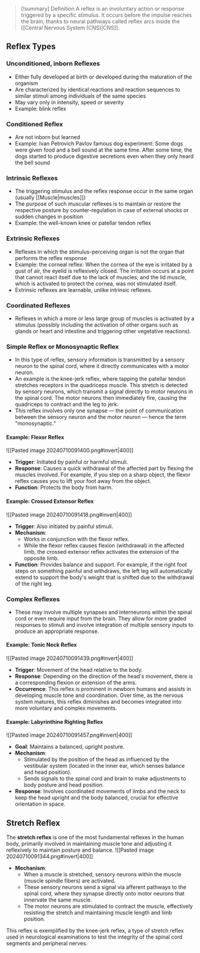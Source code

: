 > [!summary] Definition
> A reflex is an involuntary action or response triggered by a specific stimulus. It occurs before the impulse reaches the brain, thanks to neural pathways called reflex arcs inside the [[Central Nervous System (CNS)|CNS]].

## Reflex Types
### Unconditioned, inborn Reflexes
- Either fully developed at birth or developed during the maturation of the organism
- Are characterized by identical reactions and reaction sequences to similar stimuli among individuals of the same species
- May vary only in intensity, speed or severity
- Example: blink reflex
### Conditioned Reflex
- Are not inborn but learned
- Example: Ivan Petrovich Pavlov famous dog experiment: Some dogs were given food and a bell sound at the same time. After some time, the dogs started to produce digestive secretions even when they only heard the bell sound
### Intrinsic Reflexes
- The triggering stimulus and the reflex response occur in the same organ (usually [[Muscle|muscles]])
- The purpose of such muscular reflexes is to maintain or restore the respective posture by counter-regulation in case of external shocks or sudden changes in position
- Example: the well-known knee or patellar tendon reflex
### Extrinsic Reflexes
- Reflexes in which the stimulus-perceiving organ is not the organ that performs the reflex response
- Example: the corneal reflex: When the cornea of the eye is irritated by a gust of air, the eyelid is reflexively closed. The irritation occurs at a point that cannot react itself due to the lack of muscles; and the lid muscle, which is activated to protect the cornea, was not stimulated itself. 
- Extrinsic reflexes are learnable, unlike intrinsic reflexes.
### Coordinated Reflexes
- Reflexes in which a more or less large group of muscles is activated by a stimulus (possibly including the activation of other organs such as glands or heart and intestine and triggering other vegetative reactions).
### Simple Reflex or Monosynaptic Reflex
- In this type of reflex, sensory information is transmitted by a sensory neuron to the spinal cord, where it directly communicates with a motor neuron.
- An example is the knee-jerk reflex, where tapping the patellar tendon stretches receptors in the quadriceps muscle. This stretch is detected by sensory neurons, which transmit a signal directly to motor neurons in the spinal cord. The motor neurons then immediately fire, causing the quadriceps to contract and the leg to jerk.
- This reflex involves only one synapse — the point of communication between the sensory neuron and the motor neuron — hence the term "monosynaptic."
#### Example: Flexor Reflex
![[Pasted image 20240710091400.png#invert|400]]
- **Trigger**: Initiated by painful or harmful stimuli.
- **Response**: Causes a quick withdrawal of the affected part by flexing the muscles involved. For example, if you step on a sharp object, the flexor reflex causes you to lift your foot away from the object.
- **Function**: Protects the body from harm.
#### Example: Crossed Extensor Reflex
![[Pasted image 20240710091418.png#invert|400]]
- **Trigger**: Also initiated by painful stimuli.
- **Mechanism**:
    - Works in conjunction with the flexor reflex.
    - While the flexor reflex causes flexion (withdrawal) in the affected limb, the crossed extensor reflex activates the extension of the opposite limb.
- **Function**: Provides balance and support. For example, if the right foot steps on something painful and withdraws, the left leg will automatically extend to support the body's weight that is shifted due to the withdrawal of the right leg.
### Complex Reflexes
- These may involve multiple synapses and interneurons within the spinal cord or even require input from the brain. They allow for more graded responses to stimuli and involve integration of multiple sensory inputs to produce an appropriate response.
#### Example: Tonic Neck Reflex
![[Pasted image 20240710091439.png#invert|400]]
- **Trigger**: Movement of the head relative to the body.
- **Response**: Depending on the direction of the head's movement, there is a corresponding flexion or extension of the arms.
- **Occurrence**: This reflex is prominent in newborn humans and assists in developing muscle tone and coordination. Over time, as the nervous system matures, this reflex diminishes and becomes integrated into more voluntary and complex movements.
#### Example: Labyrinthine Righting Reflex
![[Pasted image 20240710091457.png#invert|400]]
- **Goal**: Maintains a balanced, upright posture.
- **Mechanism**:
    - Stimulated by the position of the head as influenced by the vestibular system (located in the inner ear, which senses balance and head position).
    - Sends signals to the spinal cord and brain to make adjustments to body posture and head position.
- **Response**: Involves coordinated movements of limbs and the neck to keep the head upright and the body balanced, crucial for effective orientation in space.
## Stretch Reflex
The **stretch reflex** is one of the most fundamental reflexes in the human body, primarily involved in maintaining muscle tone and adjusting it reflexively to maintain posture and balance.
![[Pasted image 20240710091344.png#invert|400]]
- **Mechanism**:
    - When a muscle is stretched, sensory neurons within the muscle (muscle spindle fibers) are activated.
    - These sensory neurons send a signal via afferent pathways to the spinal cord, where they synapse directly onto motor neurons that innervate the same muscle.
    - The motor neurons are stimulated to contract the muscle, effectively resisting the stretch and maintaining muscle length and limb position.

This reflex is exemplified by the knee-jerk reflex, a type of stretch reflex used in neurological examinations to test the integrity of the spinal cord segments and peripheral nerves.